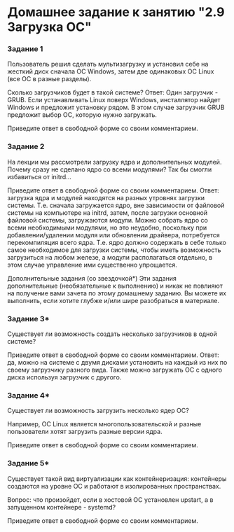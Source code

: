 # Домашнее задание к занятию "2.9 Загрузка ОС"

### Задание 1
Пользователь решил сделать мультизагрузку и установил себе на жесткий диск сначала ОС Windows, затем две одинаковых ОС Linux (все ОС в разные разделы).

Сколько загрузчиков будет в такой системе?
Ответ: Один загрузчик - GRUB. Если устанавливать Linux поверх Windows, инсталлятор найдет Windows и предложит установку рядом. В этом случае загрузчик GRUB предложит выбор ОС, которую нужно загружать.

Приведите ответ в свободной форме со своим комментарием.

### Задание 2
На лекции мы рассмотрели загрузку ядра и дополнительных модулей. Почему сразу не сделано ядро со всеми модулями? Так бы смогли избавиться от initrd...

Приведите ответ в свободной форме со своим комментарием.
Ответ: загрузка ядра и модулей находятся на разных утровнях загрузки системы. Т.е. сначала загружается ядро, вне зависимости от файловой системы на компьютере на initrd,
затем, после загрузки основной файловой системы, загружаются модули. Можно собрать ядро со всеми необходимыми модулями, но это неудобно, поскольку при добавлении/удалении модуля или обновлении драйвера, потребуется 
перекомпиляция всего ядра. Т.е. ядро должно содержать в себе только самое необходимое для загрузки системы, чтобы иметь возможность загрузиться на любом железе, а
модули располагаться отдельно, в этом случае управление ими существенно упрощается.

Дополнительные задания (со звездочкой*)
Эти задания дополнительные (необязательные к выполнению) и никак не повлияют на получение вами зачета по этому домашнему заданию. Вы можете их выполнить, если хотите глубже и/или шире разобраться в материале.

### Задание 3*
Существует ли возможность создать несколько загрузчиков в одной системе?

Приведите ответ в свободной форме со своим комментарием.
Ответ: да, можно на системе с двумя дисками установить на каждый из них по своему загрузчику разного вида. Также можно загружать ОС с одного диска используя загрузчик с другого. 

### Задание 4*
Существует ли возможность загрузить несколько ядер ОС?

Например, ОС Linux является многопользовательской и разные пользователи хотят загрузить разные версии ядра.

Приведите ответ в свободной форме со своим комментарием.

### Задание 5*
Существует такой вид виртуализации как контейнеризация: контейнеры создаются на уровне ОС и работают в изолированных пространствах.

Вопрос: что произойдет, если в хостовой ОС установлен upstart, а в запущенном контейнере - systemd?

Приведите ответ в свободной форме со своим комментарием.
